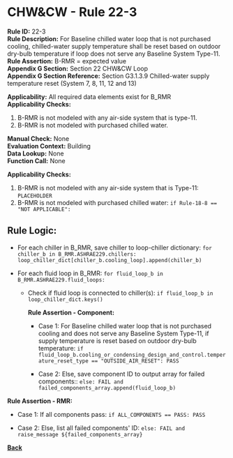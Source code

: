 
# CHW&CW - Rule 22-3  

**Rule ID:** 22-3  
**Rule Description:** For Baseline chilled water loop that is not purchased cooling, chilled-water supply temperature shall be reset based on outdoor dry-bulb temperature if loop does not serve any Baseline System Type-11.  
**Rule Assertion:** B-RMR = expected value  
**Appendix G Section:** Section 22 CHW&CW Loop  
**Appendix G Section Reference:** Section G3.1.3.9 Chilled-water supply temperature reset (System 7, 8, 11, 12 and 13)  

**Applicability:** All required data elements exist for B_RMR  
**Applicability Checks:**  

1. B-RMR is not modeled with any air-side system that is type-11.
2. B-RMR is not modeled with purchased chilled water.

**Manual Check:** None  
**Evaluation Context:** Building  
**Data Lookup:** None  
**Function Call:** None  

**Applicability Checks:**  

1. B-RMR is not modeled with any air-side system that is Type-11: `PLACEHOLDER`
2. B-RMR is not modeled with purchased chilled water: `if Rule-18-8 == "NOT APPLICABLE":`

## Rule Logic:  

- For each chiller in B_RMR, save chiller to loop-chiller dictionary: `for chiller_b in B_RMR.ASHRAE229.chillers: loop_chiller_dict[chiller_b.cooling_loop].append(chiller_b)`

- For each fluid loop in B_RMR: `for fluid_loop_b in B_RMR.ASHRAE229.fluid_loops:`

  - Check if fluid loop is connected to chiller(s): `if fluid_loop_b in loop_chiller_dict.keys()`

    **Rule Assertion - Component:**

    - Case 1: For Baseline chilled water loop that is not purchased cooling and does not serve any Baseline System Type-11, if supply temperature is reset based on outdoor dry-bulb temperature: `if fluid_loop_b.cooling_or_condensing_design_and_control.temperature_reset_type == "OUTSIDE_AIR_RESET": PASS`

    - Case 2: Else, save component ID to output array for failed components:: `else: FAIL and failed_components_array.append(fluid_loop_b)`

**Rule Assertion - RMR:**

- Case 1: If all components pass: `if ALL_COMPONENTS == PASS: PASS`

- Case 2: Else, list all failed components' ID: `else: FAIL and raise_message ${failed_components_array}`

**[Back](../_toc.md)**
